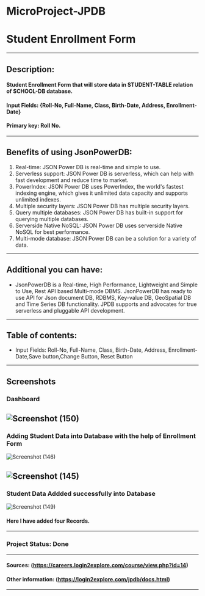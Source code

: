 # MicroProject-JPDB

# Student Enrollment Form
---
## Description:
#### Student Enrollment Form that will store data in STUDENT-TABLE relation of SCHOOL-DB database.
#### Input Fields: {Roll-No, Full-Name, Class, Birth-Date, Address, Enrollment-Date}
#### Primary key: Roll No.
---
## Benefits of using JsonPowerDB:
1. Real-time: JSON Power DB is real-time and simple to use.
2. Serverless support: JSON Power DB is serverless, which can help with fast development and reduce time to market.
3. PowerIndex: JSON Power DB uses PowerIndex, the world's fastest indexing engine, which gives it unlimited data capacity and supports unlimited indexes.
4. Multiple security layers: JSON Power DB has multiple security layers.
5. Query multiple databases: JSON Power DB has built-in support for querying multiple databases.
6. Serverside Native NoSQL: JSON Power DB uses serverside Native NoSQL for best performance.
7. Multi-mode database: JSON Power DB can be a solution for a variety of data.
---
## Additional you can have:
* JsonPowerDB is a Real-time, High Performance, Lightweight and Simple to Use, Rest API based Multi-mode DBMS. JsonPowerDB has ready to use API for Json document DB, RDBMS, Key-value DB, GeoSpatial DB and Time Series DB functionality. JPDB supports and advocates for true serverless and pluggable API development.
---
## Table of contents:
* Input Fields: Roll-No, Full-Name, Class, Birth-Date, Address, Enrollment-Date,Save button,Change Button, Reset Button
---
## Screenshots
### Dashboard 
![Screenshot (150)](https://github.com/Ayush1347/MicroProject-JPDB/assets/75846927/d03d36f2-3983-4bdf-abca-30b0b274c289)
---
### Adding Student Data into Database with the help of Enrollment Form

![Screenshot (146)](https://github.com/Ayush1347/MicroProject-JPDB/assets/75846927/fb68686c-1ac1-4ee4-8b61-a515cd0b8ee3)


![Screenshot (145)](https://github.com/Ayush1347/MicroProject-JPDB/assets/75846927/2e63a302-41f7-447d-85f4-8404f41a31d3)
---
### Student Data Addded successfully into Database
![Screenshot (149)](https://github.com/Ayush1347/MicroProject-JPDB/assets/75846927/d5d58389-f8c8-4418-afd2-0aabf61d26da)

#### Here I have added four Records.
---

### Project Status: Done

---
#### Sources: (https://careers.login2explore.com/course/view.php?id=14)
#### Other information: (https://login2explore.com/jpdb/docs.html)
---





